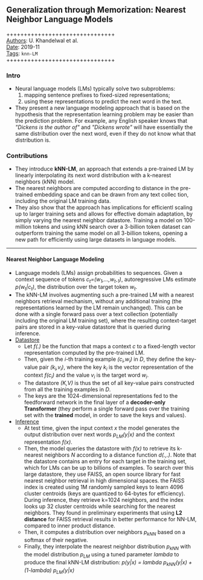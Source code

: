 ## Generalization through Memorization: Nearest Neighbor Language Models

+++++++++++++++++++++++++++++++  
<ins>Authors</ins>: U. Khandelwal  et al.  
<ins>Date</ins>: 2019-11  
<ins>Tags</ins>: `knn-LM`   
+++++++++++++++++++++++++++++++  


### Intro

- Neural language models (LMs) typically solve two subproblems: 
  1. mapping sentence prefixes to fixed-sized representations;
  2. using these representations to predict the next word in the text.
- They present a new language modeling approach that is based on the hypothesis that the representation learning problem may be easier than the prediction problem. For example, any English speaker knows that *"Dickens is the author of"* and *"Dickens wrote"* will have essentially the same distribution over the next word, even if they do not know what that distribution is.


### Contributions

- They introduce **kNN-LM**, an approach that extends a pre-trained LM by linearly interpolating its next word distribution with a k-nearest neighbors (kNN) model.
- The nearest neighbors are computed according to distance in the pre-trained embedding space and can be drawn from any text collec
tion, including the original LM training data.
- They also show that the approach has implications for efficientl scaling up to larger training sets and allows for effective domain adaptation, by simply varying the nearest neighbor datastore. Training a model on 100-million tokens and using kNN search over a 3-billion token dataset can outperform training the same model on all 3-billion tokens, opening a new path for efficiently using large datasets in language models.

***

#### Nearest Neighbor Language Modeling

- Language models (LMs) assign probabilities to sequences. Given a context sequence of tokens *c<sub>t</sub>=(w<sub>1</sub>,...,w<sub>t-1</sub>)*, autoregressive LMs estimate *p(w<sub>t</sub>|c<sub>t</sub>)*, the distribution over the target token *w<sub>t</sub>*.
- The kNN-LM involves augmenting such a pre-trained LM with a nearest neighbors retrieval mechanism, without any additional training (the representations learned by the LM remain unchanged). This can be done with a single forward pass over a text collection (potentially including the original LM training set), where the resulting context-target pairs are stored in a key-value datastore that is queried during inference.
- <ins>Datastore</ins>
  - Let *f(.)* be the function that maps a context *c* to a fixed-length vector representation computed by the pre-trained LM.
  - Then, given the *i*-th training example *(c<sub>i</sub>,w<sub>i</sub>)* in *D*, they define the key-value pair *(k<sub>i</sub>,v<sub>i</sub>)*, where the key *k<sub>i</sub>* is the vector representation of the context *f(c<sub>i</sub>)* and the value *v<sub>i</sub>* is the target word *w<sub>i</sub>*.
  - The datastore *(K,V)* is thus the set of all key-value pairs constructed from all the training examples in *D*.
  - The keys are the 1024-dimensional representations fed to the feedforward network in the final layer of a **decoder-only Transformer** (they perform a single forward pass over the training set with the **trained** model, in order to save the keys and values).
- <ins>Inference</ins>
  - At test time, given the input context *x* the model generates the output distribution over next words *p<sub>LM</sub>(y|x)* and the context representation *f(x)*.
  - Then, the model queries the datastore with *f(x)* to retrieve its k-nearest neighbors *N* according to a distance function *d(.,.)*. Note that the datastore contains an entry for each target in the training set, which for LMs can be up to billions of examples. To search over this large datastore, they use FAISS, an open source library for fast nearest neighbor retrieval in high dimensional spaces. the FAISS index is created using 1M randomly sampled keys to learn 4096 cluster centroids (keys are quantized to 64-bytes for efficiency). During inference, they retrieve k=1024 neighbors, and the index looks up 32 cluster centroids while searching for the nearest neighbors. They found in preliminary experiments that using **L2 distance** for FAISS retrieval results in better performance for NN-LM, compared to inner product distance.
  - Then, it computes a distribution over neighbors *p<sub>kNN</sub>* based on a softmax of their negative.
  - Finally, they interpolate the nearest neighbor distribution *p<sub>kNN</sub>* with the model distribution *p<sub>LM</sub>* using a tuned parameter *lambda* to produce the final kNN-LM distribution: *p(y|x) = lambda *p<sub>kNN</sub>(y|x)* + (1-lambda) p<sub>LM</sub>(y|x)*
